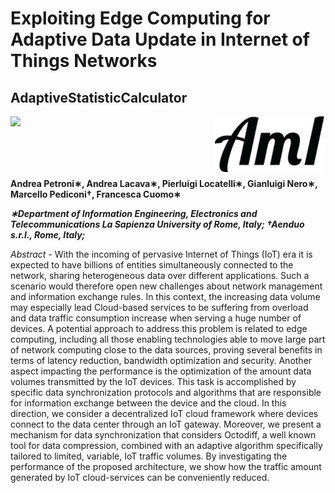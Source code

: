# Exploiting Edge Computing for Adaptive Data Update in Internet of Things Networks

## AdaptiveStatisticCalculator

<img align="left" src="https://www.uniroma1.it/sites/default/files/images/logo/sapienza-big.png"/>
<img align="right" src="./img/aml.png"/>
<br/><br/><br/><br/><br/>

**Andrea Petroni∗, Andrea Lacava∗, Pierluigi Locatelli∗, Gianluigi Nero∗, Marcello Pediconi†, Francesca Cuomo∗**

***∗Department of Information Engineering, Electronics and Telecommunications La Sapienza University of Rome, Italy; †Aenduo s.r.l., Rome, Italy;***

*Abstract* - With the incoming of pervasive Internet of Things (IoT) era it is expected to have billions of entities simultaneously connected to the network, sharing heterogeneous data over different applications. Such a scenario would therefore open new challenges about network management and information exchange rules.
In this context, the increasing data volume may especially lead Cloud-based services to be suffering from overload and data traffic consumption increase when serving a huge number of devices. 
A potential approach to address this problem is related to edge computing, including all those enabling technologies able to move large part of network computing close to the data sources, proving several benefits in terms of latency reduction, bandwidth optimization and security. Another aspect impacting the performance is the optimization of the amount data volumes transmitted by the IoT devices. This task is accomplished by specific data synchronization protocols and algorithms that are responsible for information exchange between the device and the cloud.
In this direction, we consider a decentralized IoT cloud framework where devices connect to the data center through an IoT gateway. Moreover, we present a mechanism for data synchronization that considers Octodiff, a well known tool for data compression, combined with an adaptive algorithm specifically tailored to limited, variable, IoT traffic volumes.
By investigating the performance of the proposed architecture, we show how the traffic amount generated by IoT cloud-services can be conveniently reduced.
